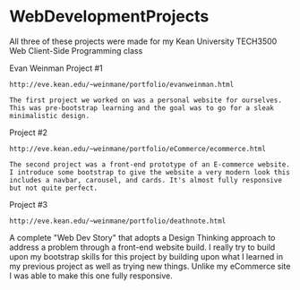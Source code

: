 # WebDevelopmentProjects
All three of these projects were made for my Kean University TECH3500 Web Client-Side Programming class

Evan Weinman
Project #1

    http://eve.kean.edu/~weinmane/portfolio/evanweinman.html

    The first project we worked on was a personal website for ourselves. This was pre-bootstrap learning and the goal was to go for a sleak minimalistic design.

Project #2

    http://eve.kean.edu/~weinmane/portfolio/eCommerce/ecommerce.html

    The second project was a front-end prototype of an E-commerce website. I introduce some bootstrap to give the website a very modern look this includes a navbar, carousel, and cards. It's almost fully responsive but not quite perfect.

Project #3

    http://eve.kean.edu/~weinmane/portfolio/deathnote.html

   A complete "Web Dev Story" that adopts a Design Thinking approach to address a problem through a front-end website build. I really try to build upon my bootstrap skills for this project by building upon what I learned in my previous project as well as trying new things. Unlike my eCommerce site I was able to make this one fully responsive.
